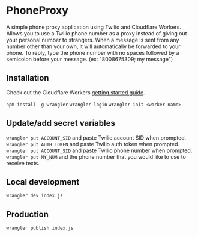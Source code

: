 # PhoneProxy

A simple phone proxy application using Twilio and Cloudflare Workers.
Allows you to use a Twilio phone number as a proxy instead of giving out your personal number to strangers.
When a message is sent from any number other than your own, it will automatically be forwarded to your phone.
To reply, type the phone number with no spaces followed by a semicolon before your message. (ex: "8008675309; my message")

## Installation

Check out the Cloudflare Workers [getting started guide](https://developers.cloudflare.com/workers/get-started/guide/).

`npm install -g wrangler`
`wrangler login`
`wrangler init <worker name>`

## Update/add secret variables

`wrangler put ACCOUNT_SID` and paste Twilio account SID when prompted.
`wrangler put AUTH_TOKEN` and paste Twilio auth token when prompted.
`wrangler put ACCOUNT_SID` and paste Twilio phone number when prompted.
`wrangler put MY_NUM` and the phone number that you would like to use to receive texts.


## Local development

`wrangler dev index.js`

## Production

`wrangler publish index.js`

